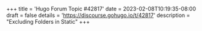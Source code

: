 +++
title = 'Hugo Forum Topic #42817'
date = 2023-02-08T10:19:35-08:00
draft = false
details = 'https://discourse.gohugo.io/t/42817'
description = "Excluding Folders in Static"
+++
